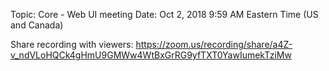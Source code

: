 Topic: Core - Web UI meeting
Date: Oct 2, 2018 9:59 AM Eastern Time (US and Canada)

Share recording with viewers:
https://zoom.us/recording/share/a4Z-v_ndVLoHQCk4gHmU9GMWw4WtBxGrRG9yfTXT0YawIumekTziMw 